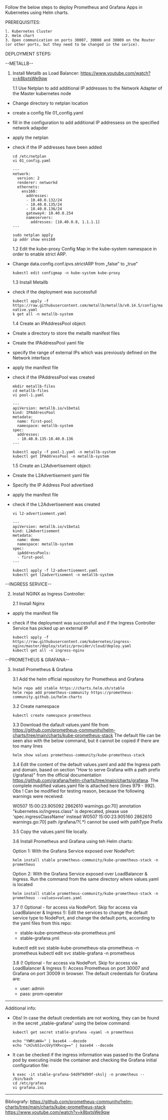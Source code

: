 Follow the below steps to deploy Prometheus and Grafana Apps in Kubernetes using Helm charts.

PREREQUISITES:

    l. Kubernetes Cluster
    2. Helm chart
    3. Open communication on ports 30007, 30008 and 30009 on the Router (or other ports, but they need to be changed in the serice).

DEPLOYMENT STEPS:

--METALLB--
1. Install Metallb as Load Balancer: https://www.youtube.com/watch?v=k8bxtsWe9qw
   
   1.1 Use Netplan to add additional IP addresses to the Network Adapter of the Master kubernetes node
   
 - Change directory to netplan location
 - create a config file 01_config.yaml
 - fill in the configuration to add additional IP addressess on the specified network adapder
 - apply the netplan
 - check if the IP addresses have been added

       cd /etc/netplan
       vi 01_config.yaml

       ---
       network:
         version: 2
         renderer: networkd
         ethernets:
           ens160:
             addresses:
             - 10.40.0.132/24
             - 10.40.0.135/24
             - 10.40.0.136/24
             gateway4: 10.40.0.254
             nameservers:
               addresses: [10.40.0.8, 1.1.1.1]
       ---

       sudo netplan apply
       ip addr show ens160

   
   1.2 Edit the kube-proxy Config Map in the kube-system namespace in order to enable strict ARP.

 - Change data.config.conf.ipvs.strictARP from „false” to „true” 

       kubectl edit configmap -n kube-system kube-proxy


   1.3 Install Metallb

 - check if the deployment was successfull

       kubectl apply -f https://raw.githubusercontent.com/metallb/metallb/v0.14.5/config/manifests/metallb-native.yaml
       k get all -n metallb-system


   1.4 Create an IPAddressPool object:

 - Create a directory to store the metallb manifest files
 - Create the IPAddressPool yaml file
 - specify the range of external IPs which was previously defined on the Network interface
 - apply the manifest file
 - check if the IPAddressPool was created

       mkdir metallb-files
       cd metallb-files
       vi pool-1.yaml

       ---
       apiVersion: metallb.io/v1beta1
	   kind: IPAddressPool
	   metadata:
	     name: first-pool
	     namespace: metallb-system
       spec:
	     addresses:
	     - 10.40.0.135-10.40.0.136
       ---

       kubectl apply -f pool-1.yaml -n metallb-system
       kubectl get IPAddressPool -n metallb-system


   1.5 Create an L2Advertisement object:
   
 - Create the L2Advertisement yaml file
 - Specify the IP Address Pool advertised
 - apply the manifest file
 - check if the L2Advertisement was created

       vi l2-advertisement.yaml

       ---
       apiVersion: metallb.io/v1beta1
	   kind: L2Advertisement
	   metadata:
	     name: demo
	     namespace: metallb-system
	   spec:
	     ipAddressPools:
	     - first-pool
       ---

       kubectl apply -f l2-advertisement.yaml
       kubectl get l2advertisement -n metallb-system


--INGRESS SERVICE--

2. Install NGINX as Ingress Controller:

   2.1 Install Nginx
 - apply the manifest file
 - check if the deployment was successfull and if the Ingress Controller Service has picked up an external IP

       kubectl apply -f https://raw.githubusercontent.com/kubernetes/ingress-nginx/master/deploy/static/provider/cloud/deploy.yaml
       kubectl get all -n ingress-nginx


--PROMETHEUS & GRAFANA--

3. Install Prometheus & Grafana

   3.1 Add the helm official repository for Prometheus and Grafana 

       helm repo add stable https://charts.helm.sh/stable
       helm repo add prometheus-community https://prometheus-community.github.io/helm-charts
    
   3.2 Create namespace
     
       kubectl create namespace prometheus

   3.3 Download the dafault values.yaml file from https://github.com/prometheus-community/helm-charts/tree/main/charts/kube-prometheus-stack
     The default file can be seen also with the below command, but it cannot be copied if there are too many lines

       helm show values prometheus-community/kube-prometheus-stack

   3.4 Edit the content of the default values.yaml and add the Ingress path and domain, based on section "How to serve Grafana with a path prefix (/grafana)" from the official documentation https://github.com/grafana/helm-charts/tree/main/charts/grafana. The complete modified values.yaml file is attached here (lines 979 - 992).
     Obs ! Can be modified for testing reason, because the following warnings were received:

    W0507 15:00:23.905092 2862610 warnings.go:70] annotation "kubernetes.io/ingress.class" is deprecated, please use 'spec.ingressClassName' instead
    W0507 15:00:23.905160 2862610 warnings.go:70] path /grafana/?(.*) cannot be used with pathType Prefix

   3.5 Copy the values.yaml file locally.
     
   3.6 Install Prometheus and Grafana using teh Helm charts:
     
   Option 1: With the Grafana Service exposed over NodePort:
     
       helm install stable prometheus-community/kube-prometheus-stack -n prometheus
  
   Option 2: With the Grafana Service exposed over LoadBalancer & Ingress. Run the command from the same directory where values.yaml is located

       helm install stable prometheus-community/kube-prometheus-stack -n prometheus --values=values.yaml

   3.7 (! Optional - for access via NodePort. Skip for access via LoadBalancer & Ingress !):
     Edit the services to change the default service type to NodePort, and change the default ports, according to the yaml files from this repo:
     - stable-kube-prometheus-sta-prometheus.yml
     - stable-grafana.yml

    kubectl edit svc stable-kube-prometheus-sta-prometheus -n prometheus
    kubectl edit svc stable-grafana -n prometheus

   3.8 (! Optional - for access via NodePort. Skip for access via LoadBalancer & Ingress !):
     Access Prometheus on port 30007 and Grafana on port 30009 in browser. The default credentials for Grafana are:
     - user: admin
     - pass: prom-operator

---
Additional info:

* Obs! In case the default credentials are not working, they can be found in the secret „stable-grafana” using the below command:
       
      kubectl get secret stable-grafana -oyaml -n prometheus
    
      echo "YWRtaW4=" | base64 --decode
      echo "cHJvbS1vcGVyYXRvcg==" | base64 --decode
 
* It can be checked if the ingress information was passed to the Grafana pod by executing inside the container and checking the Grafana initial configuration file:

      k exec -it stable-grafana-54d9f9d99f-skslj -n prometheus -- /bin/bash
      cd /etc/grafana
      vi grafana.ini

---
Bibliografy: https://github.com/prometheus-community/helm-charts/tree/main/charts/kube-prometheus-stack
             https://www.youtube.com/watch?v=k8bxtsWe9qw

